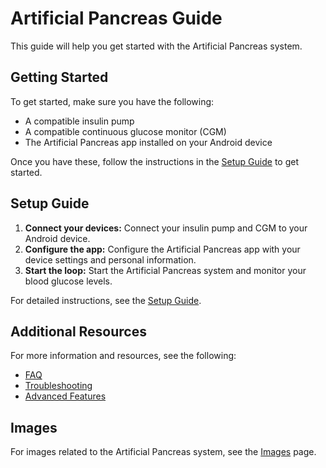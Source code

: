 # Artificial Pancreas Guide

This guide will help you get started with the Artificial Pancreas system.

## Getting Started

To get started, make sure you have the following:

- A compatible insulin pump
- A compatible continuous glucose monitor (CGM)
- The Artificial Pancreas app installed on your Android device

Once you have these, follow the instructions in the [Setup Guide](setup.md) to get started.

## Setup Guide

1. **Connect your devices:** Connect your insulin pump and CGM to your Android device.
2. **Configure the app:** Configure the Artificial Pancreas app with your device settings and personal information.
3. **Start the loop:** Start the Artificial Pancreas system and monitor your blood glucose levels.

For detailed instructions, see the [Setup Guide](setup.md).

## Additional Resources

For more information and resources, see the following:

- [FAQ](docs/faq.md)
- [Troubleshooting](docs/troubleshooting.md)
- [Advanced Features](docs/advanced.md)

## Images

For images related to the Artificial Pancreas system, see the [Images](images.md) page.
